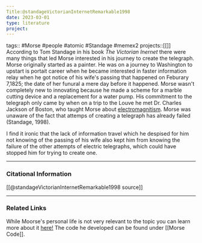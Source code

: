 ```yaml
---
Title:@standageVictorianInternetRemarkable1998
date: 2023-03-01
type: literature
project:
---
```

tags:: #Morse #people #atomic #Standage #memex2
projects::[[]]
According to Tom Standage in his book _The Victorian Inernet_ there were many things that led Morse interested in his journey to create the telegraph. Morse originally started as a painter. He was on a journey to Washington to upstart is portait career when he became interested in faster information relay when he got notice of his wife's passing that happened on Feburary 7,1825; the date of her funural a mere day before it happened. Morse wasn't completely new to innovating because he made a scheme for a marble cutting device and a replacement for a water pump. His commitment to the telegraph only came by when on a trip to the Louve he met Dr. Charles Jackson of Boston, who taught Morse about [electromagnitism](https://byjus.com/physics/electromagnetism/#:~:text=Electromagnetism%20is%20a%20branch%20of,%2C%20electric%20fields%2C%20and%20light.). Morse was unaware of the fact that attemps of creating a telegraph has already failed (Standage, 1998).

I find it ironic that the lack of information travel which he despised for him not knowing of the passing of his wife also kept him from knowing the failure of the other attempts of electric telegraphs, which could have stopped him for trying to create one.

---
### Citational Information

[[@standageVictorianInternetRemarkable1998 source]]

---

### Related Links

While Moorse's personal life is not very relevant to the topic you can learn more about it [here!](https://en.wikipedia.org/wiki/Samuel_Morse)
The code he developed can be found under [[Morse Code]].
